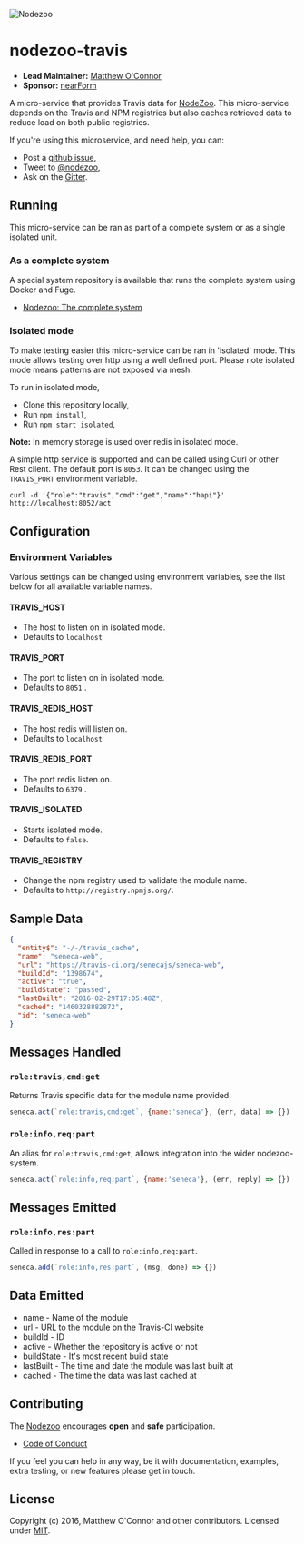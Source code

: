![Nodezoo][Banner]

# nodezoo-travis
- __Lead Maintainer:__ [Matthew O'Connor][Lead]
- __Sponsor:__ [nearForm][Sponsor]

A micro-service that provides Travis data for [NodeZoo][]. This micro-service depends
on the Travis and NPM registries but also caches retrieved data to reduce load on both
public registries.

If you're using this microservice, and need help, you can:

- Post a [github issue][],
- Tweet to [@nodezoo][],
- Ask on the [Gitter][gitter-url].

## Running
This micro-service can be ran as part of a complete system or as a single isolated
unit.

### As a complete system
A special system repository is available that runs the complete system using Docker
and Fuge.

- [Nodezoo: The complete system][System]

### Isolated mode
To make testing easier this micro-service can be ran in 'isolated' mode. This mode
allows testing over http using a well defined port. Please note isolated mode means
patterns are not exposed via mesh.

To run in isolated mode,

 - Clone this repository locally,
 - Run `npm install`,
 - Run `npm start isolated`,

__Note:__ In memory storage is used over redis in isolated mode.

A simple http service is supported and can be called using Curl or other Rest client.
The default port is `8053`. It can be changed using the `TRAVIS_PORT` environment
variable.

```
curl -d '{"role":"travis","cmd":"get","name":"hapi"}' http://localhost:8052/act
```

## Configuration

### Environment Variables
Various settings can be changed using environment variables, see the list below for
all available variable names.

#### TRAVIS_HOST
  - The host to listen on in isolated mode.
  - Defaults to `localhost`

#### TRAVIS_PORT
  - The port to listen on in isolated mode.
  - Defaults to `8051` .

#### TRAVIS_REDIS_HOST
  - The host redis will listen on.
  - Defaults to `localhost`

#### TRAVIS_REDIS_PORT
  - The port redis listen on.
  - Defaults to `6379` .

#### TRAVIS_ISOLATED
  - Starts isolated mode.
  - Defaults to `false`.

#### TRAVIS_REGISTRY
  - Change the npm registry used to validate the module name.
  - Defaults to `http://registry.npmjs.org/`.

## Sample Data
```json
{
  "entity$": "-/-/travis_cache",
  "name": "seneca-web",
  "url": "https://travis-ci.org/senecajs/seneca-web",
  "buildId": "1398674",
  "active": "true",
  "buildState": "passed",
  "lastBuilt": "2016-02-29T17:05:48Z",
  "cached": "1460328882872",
  "id": "seneca-web"
}
```

## Messages Handled

### `role:travis,cmd:get`
Returns Travis specific data for the module name provided.

```js
seneca.act(`role:travis,cmd:get`, {name:'seneca'}, (err, data) => {})
```

### `role:info,req:part`
An alias for `role:travis,cmd:get`, allows integration into the wider nodezoo-system.

```js
seneca.act(`role:info,req:part`, {name:'seneca'}, (err, reply) => {})
```

## Messages Emitted

### `role:info,res:part`

Called in response to a call to `role:info,req:part`.

```js
seneca.add(`role:info,res:part`, (msg, done) => {})
```

## Data Emitted
- name - Name of the module
- url - URL to the module on the Travis-CI website
- buildId - ID
- active - Whether the repository is active or not
- buildState - It's most recent build state
- lastBuilt - The time and date the module was last built at
- cached - The time the data was last cached at

## Contributing
The [Nodezoo][Org] encourages __open__ and __safe__ participation.

- [Code of Conduct][CoC]

If you feel you can help in any way, be it with documentation, examples, extra testing, or new
features please get in touch.

## License
Copyright (c) 2016, Matthew O'Connor and other contributors.
Licensed under [MIT][].

[Banner]: https://raw.githubusercontent.com/nodezoo/nodezoo-org/master/assets/logo-nodezoo.png
[Lead]: https://github.com/mcdonnelldean
[Sponsor]: http://www.nearform.com/
[Org]: https://github.com/nodezoo
[CoC]: https://github.com/nodezoo/nodezoo-org/blob/master/CoC.md
[MIT]: ./LICENSE
[github issue]: https://github.com/nodezoo/nodezoo-npm/issues
[@nodezoo]: http://twitter.com/nodezoo
[gitter-url]: https://gitter.im/nodezoo/nodezoo-org
[System]: https://github.com/nodezoo/nodezoo-system
[NodeZoo]: https://github.com/rjrodger/nodezoo
